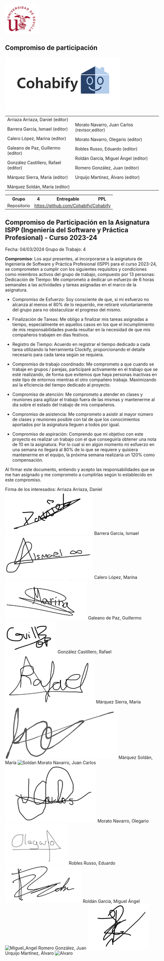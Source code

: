 ![US Logo](images/logo_us.png)

Compromiso de participación
---

![Cohabify](images/Cohabify.png)

<table>
    <tbody>
        <tr>
            <td rowspan=2>Arriaza Arriaza, Daniel (editor)<p></p> Barrera García, Ismael (editor)<p></p> Calero López, Marina (editor)<p></p> Galeano de Paz, Guillermo (editor)<p></p> González Castillero, Rafael (editor)<p></p> Márquez Sierra, María (editor)<p></p> Márquez Soldán, María (editor)
            </td>
            <td rowspan=2>Morato Navarro, Juan Carlos (revisor,editor) <p></p> Morato Navarro, Olegario (editor)<p></p> Robles Russo, Eduardo (editor)<p></p> Roldán García, Miguel Ángel (editor)<p></p> Romero González, Juan (editor)<p></p> Urquijo Martínez, Álvaro (editor)<p></p>
            </td>
        </tr>
    </tbody>
</table>

<table>
  <tr>
    <th>Grupo</th>
    <th>4</th>
    <th>Entregable</th>
    <th>PPL</th>
  </tr>
  <tr>
    <td>Repositorio</td>
    <td colspan="3"><a href="https://github.com/Cohabify/Cohabify">https://github.com/Cohabify/Cohabify</a></td>
  </tr>
</table>

## Compromiso de Participación en la Asignatura ISPP (Ingeniería del Software y Práctica Profesional) - Curso 2023-24

Fecha: 04/03/2024
Grupo de Trabajo: 4

**Compromiso**: Los aquí presentes, al incorporarse a la asignatura de Ingeniería de Software y Práctica Profesional (ISPP) para el curso 2023-24, se comprometen a cumplir con los siguientes requisitos y condiciones como miembros activos del grupo de trabajo, compuesto por 13 personas:
Dedicación de Tiempo: Me comprometo a dedicar un esfuerzo de 6 horas semanales a las actividades y tareas asignadas en el marco de la asignatura.

- Compromiso de Esfuerzo: Soy consciente de que, si mi esfuerzo no 
alcanza al menos el 80% de lo requerido, me retiraré voluntariamente del grupo para no obstaculizar el progreso del mismo.

- Finalización de Tareas: Me obligo a finalizar mis tareas asignadas a tiempo, especialmente en aquellos casos en los que el incumplimiento de mis responsabilidades pueda resultar en la necesidad de que mis compañeros trabajen en días festivos.

- Registro de Tiempo: Acuerdo en registrar el tiempo dedicado a cada tarea utilizando la herramienta Clockify, proporcionando el detalle necesario para cada tarea según se requiera.

- Compromiso de trabajo coordinado: Me comprometo a que cuando se trabaje en grupos / parejas, participaré activamente en el trabajo que se esté realizando, de forma que evitemos que haya personas inactivas en este tipo de entornos mientras el otro compañero trabaja. Maximizando así la eficiencia del tiempo dedicado al proyecto.

- Compromiso de atención: Me comprometo a atender en clases y reuniones para agilizar el trabajo fuera de las mismas y mantenerme al día sobre el estado del trabajo de mis compañeros. 
- Compromiso de asistencia: Me comprometo a asistir al mayor número de clases y reuniones posible con tal de que los conocimientos aportados por la asignatura lleguen a todos por igual.

- Compromiso de aspiración: Comprendo que mi objetivo con este proyecto es realizar un trabajo con el que conseguiría obtener una nota de 10 en la asignatura. Por lo cual si en algún momento mi esfuerzo en una semana no llegará al 80% de lo que se requiere y quisiera mantenerme en el equipo, la próxima semana realizaría un 120% como compensación.

Al firmar este documento, entiendo y acepto las responsabilidades que se me han asignado y me comprometo a cumplirlas según lo establecido en este compromiso.

Firma de los interesados:
Arriaza Arriaza, Daniel
![Daniel](images/commitmentAgreement/Daniel.png)
Barrera García, Ismael
![Ismael](images/commitmentAgreement/Ismael.png)
Calero López, Marina
![Marina](images/commitmentAgreement/Marina.png)
Galeano de Paz, Guillermo
![Guillermo](images/commitmentAgreement/Guillermo.png)
González Castillero, Rafael
![Rafael](images/commitmentAgreement/Rafael.png)
Márquez Sierra, María
![Sierra](images/commitmentAgreement/Sierra.png)
Márquez Soldán, María
![Soldan](images/commitmentAgreement/Soldán.png)
Morato Navarro, Juan Carlos
![Juan_Carlos](images/commitmentAgreement/Juan_Carlos.png)
Morato Navarro, Olegario
![Olegario](images/commitmentAgreement/Olegario.png)
Robles Russo, Eduardo
![Eduardo](images/commitmentAgreement/Eduardo.png)
Roldán García, Miguel Ángel
![Miguel_Angel](images/commitmentAgreement/Miguel_Ángel.png)
Romero González, Juan
![Juan](images/commitmentAgreement/Juan.png)
Urquijo Martínez, Álvaro
![Alvaro](images/commitmentAgreement/Álvaro.png)
